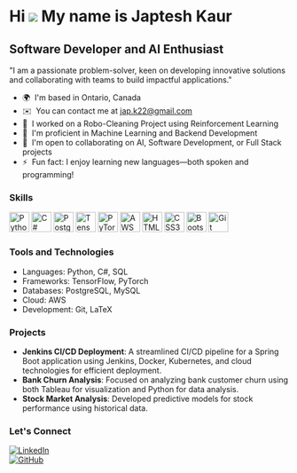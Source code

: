 Hi ![](https://user-images.githubusercontent.com/18350557/176309783-0785949b-9127-417c-8b55-ab5a4333674e.gif) My name is Japtesh Kaur  
===================================================================================================================================  

Software Developer and AI Enthusiast  
--------------------------------------------  

"I am a passionate problem-solver, keen on developing innovative solutions and collaborating with teams to build impactful applications."  

* 🌍  I'm based in Ontario, Canada  
* ✉️  You can contact me at [jap.k22@gmail.com](mailto:jap.k22@gmail.com)  
* 🚀  I worked on a Robo-Cleaning Project using Reinforcement Learning  
* 🧠  I'm proficient in Machine Learning and Backend Development  
* 🤝  I'm open to collaborating on AI, Software Development, or Full Stack projects  
* ⚡  Fun fact: I enjoy learning new languages—both spoken and programming!  

### Skills  

<p align="left">  
<a href="https://www.python.org/" target="_blank" rel="noreferrer"><img src="https://raw.githubusercontent.com/danielcranney/readme-generator/main/public/icons/skills/python-colored.svg" width="36" height="36" alt="Python" /></a>  
<a href="https://docs.microsoft.com/en-us/dotnet/csharp/" target="_blank" rel="noreferrer"><img src="https://raw.githubusercontent.com/danielcranney/readme-generator/main/public/icons/skills/csharp-colored.svg" width="36" height="36" alt="C#" /></a>  
<a href="https://www.postgresql.org/" target="_blank" rel="noreferrer"><img src="https://raw.githubusercontent.com/danielcranney/readme-generator/main/public/icons/skills/postgresql-colored.svg" width="36" height="36" alt="PostgreSQL" /></a>  
<a href="https://www.tensorflow.org/" target="_blank" rel="noreferrer"><img src="https://raw.githubusercontent.com/danielcranney/readme-generator/main/public/icons/skills/tensorflow-colored.svg" width="36" height="36" alt="TensorFlow" /></a>  
<a href="https://pytorch.org/" target="_blank" rel="noreferrer"><img src="https://raw.githubusercontent.com/danielcranney/readme-generator/main/public/icons/skills/pytorch-colored.svg" width="36" height="36" alt="PyTorch" /></a>  
<a href="https://aws.amazon.com/" target="_blank" rel="noreferrer"><img src="https://raw.githubusercontent.com/danielcranney/readme-generator/main/public/icons/skills/aws-colored.svg" width="36" height="36" alt="AWS" /></a>  
<a href="https://developer.mozilla.org/en-US/docs/Web/HTML" target="_blank" rel="noreferrer"><img src="https://raw.githubusercontent.com/danielcranney/readme-generator/main/public/icons/skills/html5-colored.svg" width="36" height="36" alt="HTML5" /></a>  
<a href="https://developer.mozilla.org/en-US/docs/Web/CSS" target="_blank" rel="noreferrer"><img src="https://raw.githubusercontent.com/danielcranney/readme-generator/main/public/icons/skills/css3-colored.svg" width="36" height="36" alt="CSS3" /></a>  
<a href="https://getbootstrap.com/" target="_blank" rel="noreferrer"><img src="https://raw.githubusercontent.com/danielcranney/readme-generator/main/public/icons/skills/bootstrap-colored.svg" width="36" height="36" alt="Bootstrap" /></a>  
<a href="https://git-scm.com/" target="_blank" rel="noreferrer"><img src="https://raw.githubusercontent.com/danielcranney/readme-generator/main/public/icons/skills/git-colored.svg" width="36" height="36" alt="Git" /></a>  
</p>  

### Tools and Technologies  

- Languages: Python, C#, SQL  
- Frameworks: TensorFlow, PyTorch  
- Databases: PostgreSQL, MySQL  
- Cloud: AWS  
- Development: Git, LaTeX  

### Projects  

- **Jenkins CI/CD Deployment**: A streamlined CI/CD pipeline for a Spring Boot application using Jenkins, Docker, Kubernetes, and cloud technologies for efficient deployment.  
- **Bank Churn Analysis**:  Focused on analyzing bank customer churn using both Tableau for visualization and Python for data analysis.  
- **Stock Market Analysis**: Developed predictive models for stock performance using historical data.  

### Let's Connect  

[![LinkedIn](https://img.shields.io/badge/LinkedIn-%230077B5.svg?style=for-the-badge&logo=linkedin&logoColor=white)](https://www.linkedin.com/in/japteshkaur/)  
[![GitHub](https://img.shields.io/badge/GitHub-%2312100E.svg?style=for-the-badge&logo=github&logoColor=white)](https://github.com/Jannatphoolka)  

